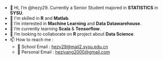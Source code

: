 - 👋 Hi, I’m @hezy29. Currently a Senior Student majored in **STATISTICS** in **SYSU**. 
- 💪 I'm skilled in **R** and **Matlab**. 
- 👀 I’m interested in **Machine Learning** and **Data Datawarehouse**. 
- 🌱 I’m currently learning **Scala** & **Tensorflow**. 
- 💞️ I’m looking to collaborate on **R** project about **Data Science**. 
- 📫 How to reach me : 
  - 🏫 School Email : hezy29@mail2.sysu.edu.cn
  - 👤 Personal Email : heziyang2000@gmail.com

<!---
hezy29/hezy29 is a ✨ special ✨ repository because its `README.md` (this file) appears on your GitHub profile.
You can click the Preview link to take a look at your changes.
--->
